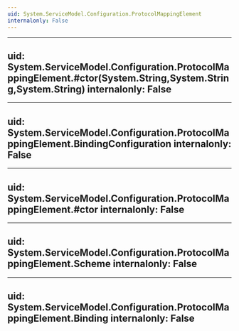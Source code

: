 ```yaml
---
uid: System.ServiceModel.Configuration.ProtocolMappingElement
internalonly: False
---
```


---
uid: System.ServiceModel.Configuration.ProtocolMappingElement.#ctor(System.String,System.String,System.String)
internalonly: False
---

---
uid: System.ServiceModel.Configuration.ProtocolMappingElement.BindingConfiguration
internalonly: False
---

---
uid: System.ServiceModel.Configuration.ProtocolMappingElement.#ctor
internalonly: False
---

---
uid: System.ServiceModel.Configuration.ProtocolMappingElement.Scheme
internalonly: False
---

---
uid: System.ServiceModel.Configuration.ProtocolMappingElement.Binding
internalonly: False
---
